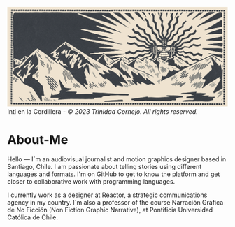 ![Illustration](https://github.com/la-trino/la-trino/blob/19c336a2f34127b1581f984ed68d527b0b45ea90/1.%20Cordillera-150.png)
Inti en la Cordillera - _© 2023 Trinidad Cornejo. All rights reserved._

# About-Me

Hello — I´m an audiovisual journalist and motion graphics designer based in Santiago, Chile. I am passionate about telling stories using different languages and formats. I'm on GitHub to get to know the platform and get closer to collaborative work with programming languages. 

I currently work as a designer at Reactor, a strategic communications agency in my country. I´m also a professor of the course Narración Gráfica de No Ficción (Non Fiction Graphic Narrative), at Pontificia Universidad Católica de Chile. 

